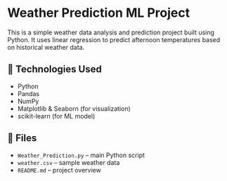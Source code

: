 # Weather Prediction ML Project

This is a simple weather data analysis and prediction project built using Python. It uses linear regression to predict afternoon temperatures based on historical weather data.

## 🧰 Technologies Used
- Python
- Pandas
- NumPy
- Matplotlib & Seaborn (for visualization)
- scikit-learn (for ML model)

## 📁 Files
- `Weather_Prediction.py` – main Python script
- `weather.csv` – sample weather data
- `README.md` – project overview

